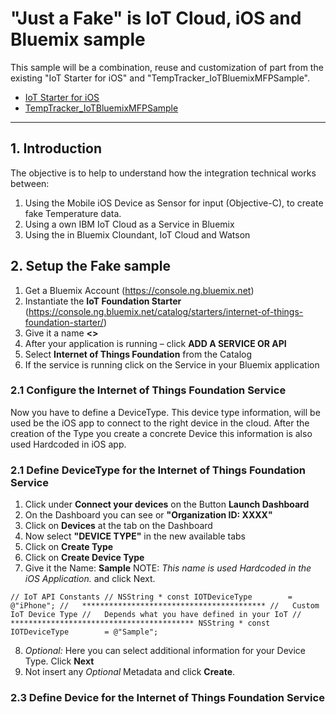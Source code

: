 # "Just a Fake" is IoT Cloud, iOS and Bluemix sample

This sample will be a combination, reuse and customization of part from the existing "IoT Starter for iOS" and "TempTracker_IoTBluemixMFPSample".

* [IoT Starter for iOS](https://github.com/Aiguo/iot-starter-for-ios)
* [TempTracker_IoTBluemixMFPSample](https://github.com/thomassuedbroecker/TempTracker_IoTBluemixMFPSample)

***
## 1. Introduction

The objective is to help to understand how the integration technical works between:

  1. Using the Mobile iOS Device as Sensor for input (Objective-C), to create fake Temperature data.
  2. Using a own IBM IoT Cloud as a Service in Bluemix
  4. Using the in Bluemix Cloundant, IoT Cloud and Watson

## 2. Setup the Fake sample

  1. Get a Bluemix Account (https://console.ng.bluemix.net)
  2. Instantiate the **IoT Foundation Starter** (https://console.ng.bluemix.net/catalog/starters/internet-of-things-foundation-starter/)
  3. Give it a name **<<your app name>>**
  4. After your application is running – click **ADD A SERVICE OR API**
  5. Select **Internet of Things Foundation** from the Catalog
  6. If the service is running click on the Service in your Bluemix application

### 2.1 Configure the Internet of Things Foundation Service

Now you have to define a DeviceType. This device type information, will be used be the iOS app to connect to the right device in the cloud.
After the creation of the Type you create a concrete Device this information is also used Hardcoded in iOS app.

### 2.1 Define DeviceType for the Internet of Things Foundation Service

  1. Click under **Connect your devices** on the Button **Launch Dashboard**
  2. On the Dashboard you can see or **"Organization ID: XXXX"**
  3. Click on **Devices** at the tab on the Dashboard
  4. Now select  **"DEVICE TYPE"** in the new available tabs
  5. Click on **Create Type**
  6. Click on **Create Device Type**
  7. Give it the Name: **Sample** NOTE: _This name is used Hardcoded in the iOS Application._ and click Next.

  ` // IoT API Constants
   // NSString * const IOTDeviceType        = @"iPhone";
   //   *****************************************
   //   Custom IoT Device Type
   //   Depends what you have defined in your IoT
   //   *****************************************
   NSString * const IOTDeviceType        = @"Sample"; `

  8. _Optional:_ Here you can select additional information for your Device Type. Click **Next**
  9. Not insert any _Optional_ Metadata and click **Create**.

### 2.3 Define Device for the Internet of Things Foundation Service
